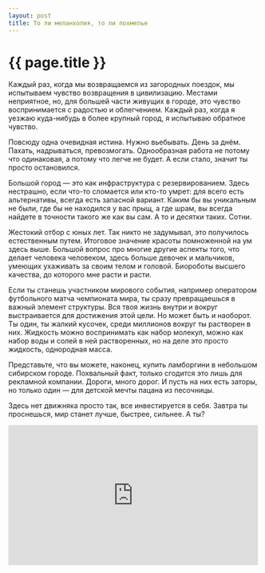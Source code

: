 ```yaml
---
layout: post
title: То ли меланхолия, то ли похмелье
---
```

# {{ page.title }}

Каждый раз, когда мы возвращаемся из загородных поездок, мы испытываем чувство возвращения в цивилизацию. Местами неприятное, но, для большей части живущих в городе, это чувство воспринимается с радостью и облегчением. Каждый раз, когда я уезжаю куда-нибудь в более крупный город, я испытываю обратное чувство. 

Повсюду одна очевидная истина. Нужно вьебывать. День за днём. Пахать, надрываться, превозмогать. Однообразная работа не потому что одинаковая, а потому что легче не будет. А если стало, значит ты просто остановился. 

Большой город — это как инфраструктура с резервированием. Здесь нестрашно, если что-то сломается или кто-то умрет: для всего есть альтернативы, всегда есть запасной вариант. Каким бы вы уникальным не были, где бы не находился у вас прыщ, а где шрам, вы всегда найдете в точности такого же как вы сам. А то и десятки таких. Сотни. 

Жестокий отбор с юных лет. Так никто не задумывал, это получилось естественным путем. Итоговое значение красоты помноженной на ум здесь выше. Большой вопрос про многие другие аспекты того, что делает человека человеком, здесь больше девочек и мальчиков, умеющих ухаживать за своим телом и головой. Биороботы высшего качества, до которого мне расти и расти.

Если ты станешь участником мирового события, например оператором футбольного матча чемпионата мира, ты сразу превращаешься в важный элемент структуры. Вся твоя жизнь внутри и вокруг выстраивается для достижения этой цели. Но может быть и наоборот. Ты один, ты жалкий кусочек, среди миллионов вокруг ты растворен в них. Жидкость можно воспринимать как набор молекул, можно как набор воды и солей в ней растворенных, но на деле это просто жидкость, однородная масса.

Представьте, что вы можете, наконец, купить ламборгини в небольшом сибирском городе. Похвальный факт, только сгодится это лишь для рекламной компании. Дороги, много дорог. И пусть на них есть заторы, но только один — для детской мечты пацана из песочницы.

Здесь нет движняка просто так, все инвестируется в себя. Завтра ты проснешься, мир станет лучше, быстрее, сильнее. А ты?

<iframe allowfullscreen="" frameborder="0" height="281" mozallowfullscreen="" src="http://player.vimeo.com/video/46371668" webkitallowfullscreen="" width="500"></iframe>